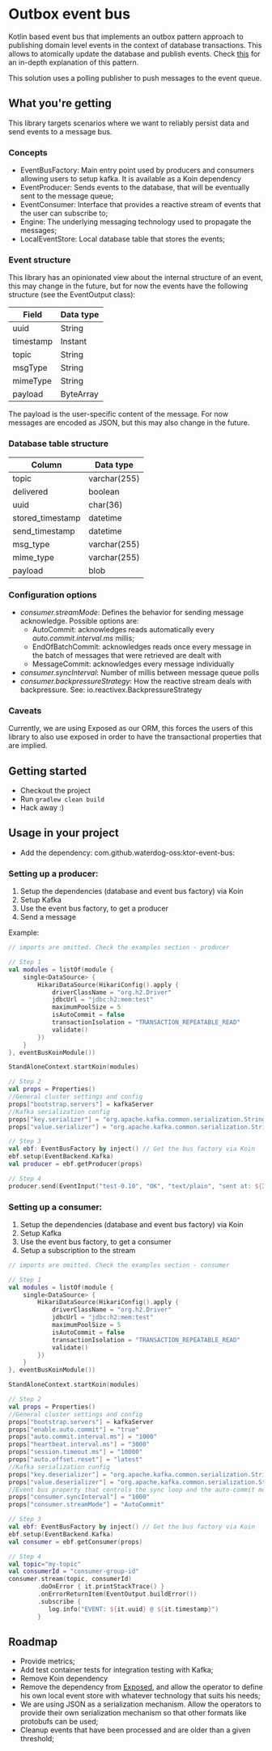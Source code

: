 # Outbox event bus
Kotlin based event bus that implements an outbox pattern approach to publishing domain level events in the context of database transactions. 
This allows to atomically update the database and publish events. Check [this](https://microservices.io/patterns/data/transactional-outbox.html) 
for an in-depth explanation of this pattern.

This solution uses a polling publisher to push messages to the event queue.

## What you're getting

This library targets scenarios where we want to reliably persist data and send events to a message bus.

### Concepts

* EventBusFactory: Main entry point used by producers and consumers allowing users to setup kafka. It is available as a Koin dependency
* EventProducer: Sends events to the database, that will be eventually sent to the message queue;
* EventConsumer: Interface that provides a reactive stream of events that the user can subscribe to;
* Engine: The underlying messaging technology used to propagate the messages;
* LocalEventStore: Local database table that stores the events;

### Event structure

This library has an opinionated view about the internal structure of an event, this may change in the future, but for now
the events have the following structure (see the EventOutput class):

| Field     | Data type |
|-----------|-----------|
| uuid      | String    |
| timestamp | Instant   |
| topic     | String    |
| msgType   | String    |
| mimeType  | String    |
| payload   | ByteArray |

The payload is the user-specific content of the message. For now messages are encoded as JSON, but this may also change
in the future.

### Database table structure

| Column           | Data type    |
|------------------|--------------|
|topic             | varchar(255) |
| delivered        | boolean      |
| uuid             | char(36)     |
| stored_timestamp | datetime     |
| send_timestamp   | datetime     |
| msg_type         | varchar(255) |
| mime_type        | varchar(255) |
| payload          | blob |

### Configuration options

* _consumer.streamMode_: Defines the behavior for sending message acknowledge. Possible options are: 
    * AutoCommit: acknowledges reads automatically every _auto.commit.interval.ms_ millis;
    * EndOfBatchCommit: acknowledges reads once every message in the batch of messages that were retrieved are dealt with
    * MessageCommit: acknowledges every message individually
* _consumer.syncInterval_: Number of millis between message queue polls
* _consumer.backpressureStrategy_: How the reactive stream deals with backpressure. See: io.reactivex.BackpressureStrategy

### Caveats

Currently, we are using Exposed as our ORM, this forces the users of this library to also use exposed in order to have the
transactional properties that are implied.

## Getting started

* Checkout the project
* Run `gradlew clean build`
* Hack away :)

## Usage in your project

* Add the dependency: com.github.waterdog-oss:ktor-event-bus:<release-version>

### Setting up a producer:
1. Setup the dependencies (database and event bus factory) via Koin
2. Setup Kafka
3. Use the event bus factory, to get a producer
4. Send a message

Example:
```kotlin
// imports are omitted. Check the examples section - producer

// Step 1
val modules = listOf(module {
    single<DataSource> {
        HikariDataSource(HikariConfig().apply {
            driverClassName = "org.h2.Driver"
            jdbcUrl = "jdbc:h2:mem:test"
            maximumPoolSize = 5
            isAutoCommit = false
            transactionIsolation = "TRANSACTION_REPEATABLE_READ"
            validate()
        })
    }
}, eventBusKoinModule())

StandAloneContext.startKoin(modules)

// Step 2
val props = Properties()
//General cluster settings and config
props["bootstrap.servers"] = kafkaServer
//Kafka serialization config
props["key.serializer"] = "org.apache.kafka.common.serialization.StringSerializer"
props["value.serializer"] = "org.apache.kafka.common.serialization.StringSerializer"

// Step 3
val ebf: EventBusFactory by inject() // Get the bus factory via Koin
ebf.setup(EventBackend.Kafka)
val producer = ebf.getProducer(props)

// Step 4
producer.send(EventInput("test-0.10", "OK", "text/plain", "sent at: ${Instant.now()}".toByteArray()))
```

### Setting up a consumer: 
1. Setup the dependencies (database and event bus factory) via Koin
2. Setup Kafka
3. Use the event bus factory, to get a consumer
4. Setup a subscription to the stream

```kotlin
// imports are omitted. Check the examples section - consumer

// Step 1
val modules = listOf(module {
    single<DataSource> {
        HikariDataSource(HikariConfig().apply {
            driverClassName = "org.h2.Driver"
            jdbcUrl = "jdbc:h2:mem:test"
            maximumPoolSize = 5
            isAutoCommit = false
            transactionIsolation = "TRANSACTION_REPEATABLE_READ"
            validate()
        })
    }
}, eventBusKoinModule())

StandAloneContext.startKoin(modules)

// Step 2
val props = Properties()
//General cluster settings and config
props["bootstrap.servers"] = kafkaServer
props["enable.auto.commit"] = "true"
props["auto.commit.interval.ms"] = "1000"
props["heartbeat.interval.ms"] = "3000"
props["session.timeout.ms"] = "10000"
props["auto.offset.reset"] = "latest"
//Kafka serialization config
props["key.deserializer"] = "org.apache.kafka.common.serialization.StringDeserializer"
props["value.deserializer"] = "org.apache.kafka.common.serialization.StringDeserializer"
//Event bus property that controls the sync loop and the auto-commit mode
props["consumer.syncInterval"] = "1000"
props["consumer.streamMode"] = "AutoCommit"

// Step 3
val ebf: EventBusFactory by inject() // Get the bus factory via Koin
ebf.setup(EventBackend.Kafka)
val consumer = ebf.getConsumer(props)

// Step 4
val topic="my-topic"
val consumerId = "consumer-group-id"
consumer.stream(topic, consumerId)
        .doOnError { it.printStackTrace() }
        .onErrorReturnItem(EventOutput.buildError())
        .subscribe {
           log.info("EVENT: ${it.uuid} @ ${it.timestamp}")
        }
```

## Roadmap
* Provide metrics;
* Add test container tests for integration testing with Kafka;
* Remove Koin dependency
* Remove the dependency from [Exposed](https://github.com/JetBrains/Exposed), and allow the operator to define his own local event store with whatever technology
that suits his needs;
* We are using JSON as a serialization mechanism. Allow the operators to provide their own
serialization mechanism so that other formats like protobufs can be used;
* Cleanup events that have been processed and are older than a given threshold;



